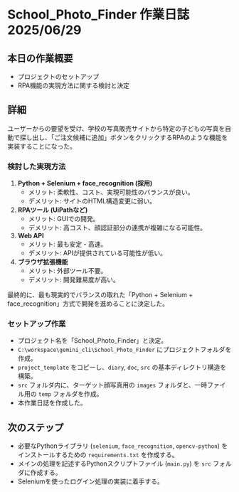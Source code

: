 # School_Photo_Finder 作業日誌 2025/06/29

## 本日の作業概要

- プロジェクトのセットアップ
- RPA機能の実現方法に関する検討と決定

## 詳細

ユーザーからの要望を受け、学校の写真販売サイトから特定の子どもの写真を自動で探し出し、「ご注文候補に追加」ボタンをクリックするRPAのような機能を実装することになった。

### 検討した実現方法

1.  **Python + Selenium + face_recognition (採用)**
    - メリット: 柔軟性、コスト、実現可能性のバランスが良い。
    - デメリット: サイトのHTML構造変更に弱い。
2.  **RPAツール (UiPathなど)**
    - メリット: GUIでの開発。
    - デメリット: 高コスト、顔認証部分の連携が複雑になる可能性。
3.  **Web API**
    - メリット: 最も安定・高速。
    - デメリット: APIが提供されている可能性が低い。
4.  **ブラウザ拡張機能**
    - メリット: 外部ツール不要。
    - デメリット: 開発難易度が高い。

最終的に、最も現実的でバランスの取れた「Python + Selenium + face_recognition」方式で開発を進めることに決定した。

### セットアップ作業

- プロジェクト名を「School_Photo_Finder」と決定。
- `C:\workspace\gemini_cli\School_Photo_Finder` にプロジェクトフォルダを作成。
- `project_template` をコピーし、`diary`, `doc`, `src` の基本ディレクトリ構造を構築。
- `src` フォルダ内に、ターゲット顔写真用の `images` フォルダと、一時ファイル用の `temp` フォルダを作成。
- 本作業日誌を作成した。

## 次のステップ

- 必要なPythonライブラリ (`selenium`, `face_recognition`, `opencv-python`) をインストールするための `requirements.txt` を作成する。
- メインの処理を記述するPythonスクリプトファイル (`main.py`) を `src` フォルダに作成する。
- Seleniumを使ったログイン処理の実装に着手する。
